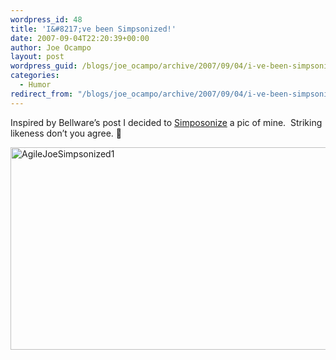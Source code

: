 ```yaml
---
wordpress_id: 48
title: 'I&#8217;ve been Simpsonized!'
date: 2007-09-04T22:20:39+00:00
author: Joe Ocampo
layout: post
wordpress_guid: /blogs/joe_ocampo/archive/2007/09/04/i-ve-been-simpsonized.aspx
categories:
  - Humor
redirect_from: "/blogs/joe_ocampo/archive/2007/09/04/i-ve-been-simpsonized.aspx/"
---
```

Inspired by Bellware&#8217;s post I decided to <a href="http://simpsonizeme.com/" target="_blank">Simposonize</a>&nbsp;a pic of mine.&nbsp; Striking likeness don&#8217;t you agree. 🙂

[<img height="324" alt="AgileJoeSimpsonized1" src="http://lostechies.com/content/joeocampo/uploads/2011/03IvebeenSimpsonized_11E03/AgileJoeSimpsonized1_thumb.png" width="597" border="0" />](http://lostechies.com/content/joeocampo/uploads/2011/03IvebeenSimpsonized_11E03/AgileJoeSimpsonized1.png)